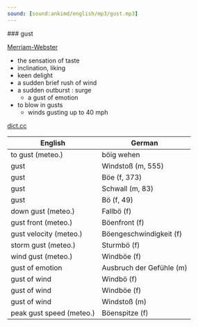```yaml
---
sound: [sound:ankimd/english/mp3/gust.mp3]
---
```


\### gust

[Merriam-Webster](https://www.merriam-webster.com/dictionary/gust)

- the sensation of taste
- inclination, liking
- keen delight
- a sudden brief rush of wind
- a sudden outburst : surge
    - a gust of emotion
- to blow in gusts
    - winds gusting up to 40 mph

[dict.cc](https://www.dict.cc/gust)

| English        | German       |
| -------------- | ------------ |
| to gust (meteo.) | böig wehen |
| gust | Windstoß (m, 555) |
| gust | Böe (f, 373) |
| gust | Schwall (m, 83) |
| gust | Bö (f, 49) |
| down gust (meteo.) | Fallbö (f) |
| gust front (meteo.) | Böenfront (f) |
| gust velocity (meteo.) | Böengeschwindigkeit (f) |
| storm gust (meteo.) | Sturmbö (f) |
| wind gust (meteo.) | Windböe (f) |
| gust of emotion | Ausbruch der Gefühle (m) |
| gust of wind | Windbö (f) |
| gust of wind | Windböe (f) |
| gust of wind | Windstoß (m) |
| peak gust speed (meteo.) | Böenspitze (f) |
